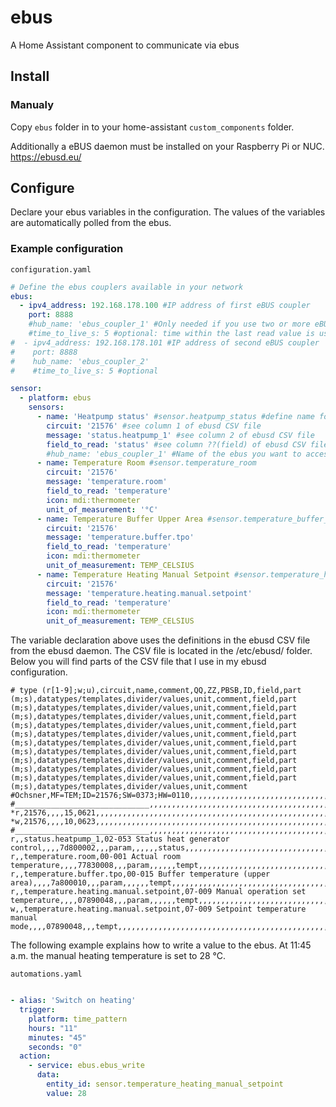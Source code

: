# ebus
A Home Assistant component to communicate via ebus

## Install

### Manualy

Copy `ebus` folder in to your home-assistant `custom_components` folder.

Additionally a eBUS daemon must be installed on your Raspberry Pi or NUC.
https://ebusd.eu/

## Configure

Declare your ebus variables in the configuration. The values of the variables are automatically polled from the ebus.

### Example configuration
`configuration.yaml`
```yaml
# Define the ebus couplers available in your network
ebus:
  - ipv4_address: 192.168.178.100 #IP address of first eBUS coupler 
    port: 8888
    #hub_name: 'ebus_coupler_1' #Only needed if you use two or more eBUS couplers. Default name is 'ebusd'.
    #time_to_live_s: 5 #optional: time within the last read value is used before a new value is read from the bus. (default: 30 seconds)
#  - ipv4_address: 192.168.178.101 #IP address of second eBUS coupler
#    port: 8888
#    hub_name: 'ebus_coupler_2'
#    #time_to_live_s: 5 #optional

sensor:
  - platform: ebus
    sensors:
      - name: 'Heatpump status' #sensor.heatpump_status #define name for new sensor here
        circuit: '21576' #see column 1 of ebusd CSV file
        message: 'status.heatpump_1' #see column 2 of ebusd CSV file
        field_to_read: 'status' #see column ??(field) of ebusd CSV file and _templates.csv
        #hub_name: 'ebus_coupler_1' #Name of the ebus you want to access. Only needed if you use two or more eBUS couplers. Default name is 'ebusd'.
      - name: Temperature Room #sensor.temperature_room
        circuit: '21576'
        message: 'temperature.room'
        field_to_read: 'temperature'
        icon: mdi:thermometer
        unit_of_measurement: '°C'
      - name: Temperature Buffer Upper Area #sensor.temperature_buffer_upper_area
        circuit: '21576'
        message: 'temperature.buffer.tpo'
        field_to_read: 'temperature'
        icon: mdi:thermometer
        unit_of_measurement: TEMP_CELSIUS
      - name: Temperature Heating Manual Setpoint #sensor.temperature_heating_manual_setpoint
        circuit: '21576'
        message: 'temperature.heating.manual.setpoint'
        field_to_read: 'temperature'
        icon: mdi:thermometer
        unit_of_measurement: TEMP_CELSIUS
```

The variable declaration above uses the definitions in the ebusd CSV file from the ebusd daemon. The CSV file is located in the /etc/ebusd/ folder. Below you will find parts of the CSV file that I use in my ebusd configuration.
```csv
# type (r[1-9];w;u),circuit,name,comment,QQ,ZZ,PBSB,ID,field,part (m;s),datatypes/templates,divider/values,unit,comment,field,part (m;s),datatypes/templates,divider/values,unit,comment,field,part (m;s),datatypes/templates,divider/values,unit,comment,field,part (m;s),datatypes/templates,divider/values,unit,comment,field,part (m;s),datatypes/templates,divider/values,unit,comment,field,part (m;s),datatypes/templates,divider/values,unit,comment,field,part (m;s),datatypes/templates,divider/values,unit,comment,field,part (m;s),datatypes/templates,divider/values,unit,comment,field,part (m;s),datatypes/templates,divider/values,unit,comment,field,part (m;s),datatypes/templates,divider/values,unit,comment,field,part (m;s),datatypes/templates,divider/values,unit,comment
#Ochsner,MF=TEM;ID=21576;SW=0373;HW=0110,,,,,,,,,,,,,,,,,,,,,,,,,,,,,,,,,,,,,,,,,,,,,,,,,,,,,,,,,,,,,,,,,,,,,,,,
#______________________________,,,,,,,,,,,,,,,,,,,,,,,,,,,,,,,,,,,,,,,,,,,,,,,,,,,,,,,,,,,,,,,,,,,,,,,,,
*r,21576,,,,15,0621,,,,,,,,,,,,,,,,,,,,,,,,,,,,,,,,,,,,,,,,,,,,,,,,,,,,,,,,,,,,,,,,,,,
*w,21576,,,,10,0623,,,,,,,,,,,,,,,,,,,,,,,,,,,,,,,,,,,,,,,,,,,,,,,,,,,,,,,,,,,,,,,,,,,
#______________________________,,,,,,,,,,,,,,,,,,,,,,,,,,,,,,,,,,,,,,,,,,,,,,,,,,,,,,,,,,,,,,,,,,,,,,,,,
r,,status.heatpump_1,02-053 Status heat generator control,,,,7d800002,,,param,,,,,,status,,,,,,,,,,,,,,,,,,,,,,,,,,,,,,,,,,,,,,,,,,,,,,,,,,,,,,,,,
r,,temperature.room,00-001 Actual room temperature,,,,77830008,,,param,,,,,,tempt,,,,,,,,,,,,,,,,,,,,,,,,,,,,,,,,,,,,,,,,,,,,,,,,,,,,,,,,,
r,,temperature.buffer.tpo,00-015 Buffer temperature (upper area),,,,7a800010,,,param,,,,,,tempt,,,,,,,,,,,,,,,,,,,,,,,,,,,,,,,,,,,,,,,,,,,,,,,,,,,,,,,,,
r,,temperature.heating.manual.setpoint,07-009 Manual operation set temperature,,,,07890048,,,param,,,,,,tempt,,,,,,,,,,,,,,,,,,,,,,,,,,,,,,,,,,,,,,,,,,,,,,,,,,,,,,,,,
w,,temperature.heating.manual.setpoint,07-009 Setpoint temperature manual mode,,,,07890048,,,tempt,,,,,,,,,,,,,,,,,,,,,,,,,,,,,,,,,,,,,,,,,,,,,,,,,,,,,,,,,,,,,,,
```

The following example explains how to write a value to the ebus. At 11:45 a.m. the manual heating temperature is set to 28 °C.

`automations.yaml`
```yaml

- alias: 'Switch on heating'
  trigger:
    platform: time_pattern
    hours: "11"
    minutes: "45"
    seconds: "0"
  action:
    - service: ebus.ebus_write
      data:
        entity_id: sensor.temperature_heating_manual_setpoint
        value: 28
